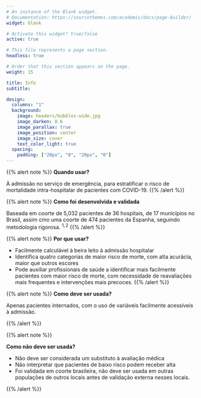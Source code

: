 ```yaml
---
# An instance of the Blank widget.
# Documentation: https://sourcethemes.com/academic/docs/page-builder/
widget: blank

# Activate this widget? true/false
active: true

# This file represents a page section.
headless: true

# Order that this section appears on the page.
weight: 15

title: Info
subtitle:

design:
  columns: "1"
  background:
    image: headers/bubbles-wide.jpg
    image_darken: 0.6
    image_parallax: true
    image_position: center
    image_size: cover
    text_color_light: true
  spacing:
    padding: ["20px", "0", "20px", "0"]
---
```


{{% alert note %}}
**Quando usar?**

À admissão no serviço de emergência, para estratificar o risco de mortalidade intra-hospitalar de pacientes com COVID-19. 
{{% /alert %}}

{{% alert note %}}
**Como foi desenvolvida e validada**

Baseada em coorte de 5,032 pacientes de 36 hospitais, de 17 municípios no Brasil, assim cmo uma coorte de 474 pacientes da Espanha, seguindo metodologia rigorosa. $^{1,2}$ 
{{% /alert %}}

{{% alert note %}}
 **Por que usar?**

   + Facilmente calculável à beira leito à admissão hospitalar
   + Identifica quatro categorias de maior risco de morte, com alta acurácia, maior que outros escores
  + Pode auxiliar profissionais de saúde a identificar mais facilmente pacientes com maior risco de morte, com necessidade de reavaliações mais frequentes e intervenções mais precoces.
{{% /alert %}}

{{% alert note %}}
 **Como deve ser usada?**

Apenas pacientes internados, com o uso de variáveis facilmente acessíveis à admissão.

{{% /alert %}}

{{% alert note %}}

**Como não deve ser usada?**

  + Não deve ser considerada um substituto à avaliação médica
  + Não interpretar que pacientes de baixo risco podem receber alta
  + Foi validada em coorte brasileira, não deve ser usada em outras populações de outros locais antes de validação externa nesses locais.
    
{{% /alert %}}



